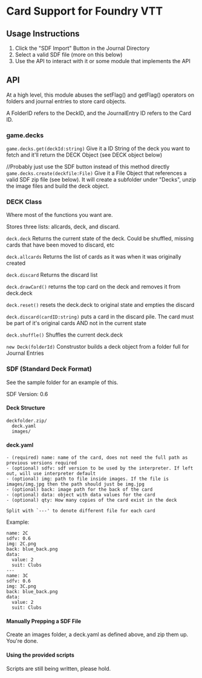 # Card Support for Foundry VTT

## Usage Instructions
1. Click the "SDF Import" Button in the Journal Directory
2. Select a valid SDF file (more on this below)
3. Use the API to interact with it or some module that implements the API

## API
At a high level, this module abuses the setFlag() and getFlag() operators on folders and journal entries to store card objects. 

A FolderID refers to the DeckID, and the JournalEntry ID refers to the Card ID. 

### game.decks

```game.decks.get(deckId:string)```
Give it a ID String of the deck you want to fetch and it'll return the DECK Object (see DECK object below)

//Probably just use the SDF button instead of this method directly
```game.decks.create(deckfile:File)```
Give it a File Object that references a valid SDF zip file (see below). It will create a subfolder under "Decks", unzip the image files and build the deck object. 


### DECK Class
Where most of the functions you want are.

Stores three lists: allcards, deck, and discard.


```deck.deck``` Returns the current state of the deck. Could be shuffled, missing cards that have been moved to discard, etc

```deck.allcards``` Returns the list of cards as it was when it was originally created

```deck.discard``` Returns the discard list


```deck.drawCard()``` returns the top card on the deck and removes it from deck.deck

```deck.reset()``` resets the deck.deck to original state and empties the discard

```deck.discard(cardID:string)``` puts a card in the discard pile. The card must be part of it's original cards AND not in the current state

```deck.shuffle()``` Shuffles the current deck.deck 

```new Deck(folderId)```
Construstor builds a deck object from a folder full for Journal Entries


### SDF (Standard Deck Format)
See the sample folder for an example of this.

SDF Version: 0.6

#### Deck Structure
    deckfolder.zip/
      deck.yaml
      images/

#### deck.yaml
```
- (required) name: name of the card, does not need the full path as previous versions required
- (optional) sdfv: sdf version to be used by the interpreter. If left out, will use interpreter default
- (optional) img: path to file inside images. If the file is images/img.jpg then the path should just be img.jpg
- (optional) back: image path for the back of the card 
- (optional) data: object with data values for the card 
- (optional) qty: How many copies of the card exist in the deck

Split with `---' to denote different file for each card
```
Example:
```
name: 2C
sdfv: 0.6
img: 2C.png
back: blue_back.png
data:
  value: 2
  suit: Clubs
---
name: 3C
sdfv: 0.6
img: 3C.png
back: blue_back.png
data:
  value: 2
  suit: Clubs
```

#### Manually Prepping a SDF File
Create an images folder, a deck.yaml as defined above, and zip them up. You're done.

#### Using the provided scripts
Scripts are still being written, please hold.